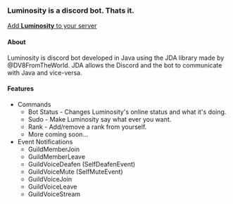 ### Luminosity is a discord bot. Thats it.

[Add **Luminosity** to your server](https://discord.com/api/oauth2/authorize?client_id=739047445144666202&permissions=8&scope=bot)

#### About
Luminosity is discord bot developed in Java using the JDA library made by @DV8FromTheWorld.
JDA allows the Discord and the bot to communicate with Java and vice-versa.

#### Features
* Commands
  * Bot Status - Changes Luminosity's online status and what it's doing.
  * Sudo - Make Luminosity say what ever you want.
  * Rank - Add/remove a rank from yourself.
  * More coming soon...
* Event Notifications
  * GuildMemberJoin
  * GuildMemberLeave
  * GuildVoiceDeafen (SelfDeafenEvent)
  * GuildVoiceMute (SelfMuteEvent)
  * GuildVoiceJoin
  * GuildVoiceLeave
  * GuildVoiceStream
